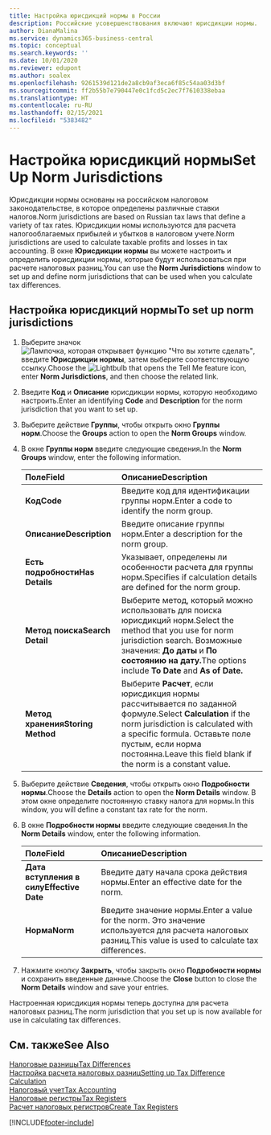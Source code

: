 ```yaml
---
title: Настройка юрисдикций нормы в России
description: Российские усовершенствования включают юрисдикции нормы.
author: DianaMalina
ms.service: dynamics365-business-central
ms.topic: conceptual
ms.search.keywords: ''
ms.date: 10/01/2020
ms.reviewer: edupont
ms.author: soalex
ms.openlocfilehash: 9261539d121de2a8cb9af3eca6f85c54aa03d3bf
ms.sourcegitcommit: ff2b55b7e790447e0c1fcd5c2ec7f7610338ebaa
ms.translationtype: HT
ms.contentlocale: ru-RU
ms.lasthandoff: 02/15/2021
ms.locfileid: "5383482"
---
```

# <a name="set-up-norm-jurisdictions"></a><span data-ttu-id="e5d6e-103">Настройка юрисдикций нормы</span><span class="sxs-lookup"><span data-stu-id="e5d6e-103">Set Up Norm Jurisdictions</span></span>

<span data-ttu-id="e5d6e-104">Юрисдикции нормы основаны на российском налоговом законодательстве, в которое определены различные ставки налогов.</span><span class="sxs-lookup"><span data-stu-id="e5d6e-104">Norm jurisdictions are based on Russian tax laws that define a variety of tax rates.</span></span> <span data-ttu-id="e5d6e-105">Юрисдикции номы используются для расчета налогооблагаемых прибылей и убытков в налоговом учете.</span><span class="sxs-lookup"><span data-stu-id="e5d6e-105">Norm jurisdictions are used to calculate taxable profits and losses in tax accounting.</span></span> <span data-ttu-id="e5d6e-106">В окне **Юрисдикции нормы** вы можете настроить и определить юрисдикции нормы, которые будут использоваться при расчете налоговых разниц.</span><span class="sxs-lookup"><span data-stu-id="e5d6e-106">You can use the **Norm Jurisdictions** window to set up and define norm jurisdictions that can be used when you calculate tax differences.</span></span>

## <a name="to-set-up-norm-jurisdictions"></a><span data-ttu-id="e5d6e-107">Настройка юрисдикций нормы</span><span class="sxs-lookup"><span data-stu-id="e5d6e-107">To set up norm jurisdictions</span></span>

1. <span data-ttu-id="e5d6e-108">Выберите значок ![Лампочка, которая открывает функцию "Что вы хотите сделать"](../../media/ui-search/search_small.png "Что вы хотите сделать"), введите **Юрисдикции нормы**, затем выберите соответствующую ссылку.</span><span class="sxs-lookup"><span data-stu-id="e5d6e-108">Choose the ![Lightbulb that opens the Tell Me feature](../../media/ui-search/search_small.png "Tell me what you want to do") icon, enter **Norm Jurisdictions**, and then choose the related link.</span></span>

2. <span data-ttu-id="e5d6e-109">Введите **Код** и **Описание** юрисдикции нормы, которую необходимо настроить.</span><span class="sxs-lookup"><span data-stu-id="e5d6e-109">Enter an identifying **Code** and **Description** for the norm jurisdiction that you want to set up.</span></span>

3. <span data-ttu-id="e5d6e-110">Выберите действие **Группы**, чтобы открыть окно **Группы норм**.</span><span class="sxs-lookup"><span data-stu-id="e5d6e-110">Choose the **Groups** action to open the **Norm Groups** window.</span></span>

4. <span data-ttu-id="e5d6e-111">В окне **Группы норм** введите следующие сведения.</span><span class="sxs-lookup"><span data-stu-id="e5d6e-111">In the **Norm Groups** window, enter the following information.</span></span>

   | <span data-ttu-id="e5d6e-112">Поле</span><span class="sxs-lookup"><span data-stu-id="e5d6e-112">Field</span></span>              | <span data-ttu-id="e5d6e-113">Описание</span><span class="sxs-lookup"><span data-stu-id="e5d6e-113">Description</span></span>                                                  |
   | :----------------- | :----------------------------------------------------------- |
   | <span data-ttu-id="e5d6e-114">**Код**</span><span class="sxs-lookup"><span data-stu-id="e5d6e-114">**Code**</span></span>           | <span data-ttu-id="e5d6e-115">Введите код для идентификации группы норм.</span><span class="sxs-lookup"><span data-stu-id="e5d6e-115">Enter a code to identify the norm group.</span></span>                     |
   | <span data-ttu-id="e5d6e-116">**Описание**</span><span class="sxs-lookup"><span data-stu-id="e5d6e-116">**Description**</span></span>    | <span data-ttu-id="e5d6e-117">Введите описание группы норм.</span><span class="sxs-lookup"><span data-stu-id="e5d6e-117">Enter a description for the norm group.</span></span>                      |
   | <span data-ttu-id="e5d6e-118">**Есть подробности**</span><span class="sxs-lookup"><span data-stu-id="e5d6e-118">**Has Details**</span></span>    | <span data-ttu-id="e5d6e-119">Указывает, определены ли особенности расчета для группы норм.</span><span class="sxs-lookup"><span data-stu-id="e5d6e-119">Specifies if calculation details are defined for the norm group.</span></span> |
   | <span data-ttu-id="e5d6e-120">**Метод поиска**</span><span class="sxs-lookup"><span data-stu-id="e5d6e-120">**Search Detail**</span></span>  | <span data-ttu-id="e5d6e-121">Выберите метод, который можно использовать для поиска юрисдикций норм.</span><span class="sxs-lookup"><span data-stu-id="e5d6e-121">Select the method that you use for norm jurisdiction search.</span></span> <span data-ttu-id="e5d6e-122">Возможные значения: **До даты** и **По состоянию на дату.**</span><span class="sxs-lookup"><span data-stu-id="e5d6e-122">The options include **To Date** and **As of Date.**</span></span> |
   | <span data-ttu-id="e5d6e-123">**Метод хранения**</span><span class="sxs-lookup"><span data-stu-id="e5d6e-123">**Storing Method**</span></span> | <span data-ttu-id="e5d6e-124">Выберите **Расчет**, если юрисдикция нормы рассчитывается по заданной формуле.</span><span class="sxs-lookup"><span data-stu-id="e5d6e-124">Select **Calculation** if the norm jurisdiction is calculated with a specific formula.</span></span> <span data-ttu-id="e5d6e-125">Оставьте поле пустым, если норма постоянна.</span><span class="sxs-lookup"><span data-stu-id="e5d6e-125">Leave this field blank if the norm is a constant value.</span></span> |

5. <span data-ttu-id="e5d6e-126">Выберите действие **Сведения**, чтобы открыть окно **Подробности нормы**.</span><span class="sxs-lookup"><span data-stu-id="e5d6e-126">Choose the **Details** action to open the **Norm Details** window.</span></span> <span data-ttu-id="e5d6e-127">В этом окне определите постоянную ставку налога для нормы.</span><span class="sxs-lookup"><span data-stu-id="e5d6e-127">In this window, you will define a constant tax rate for the norm.</span></span>

6. <span data-ttu-id="e5d6e-128">В окне **Подробности нормы** введите следующие сведения.</span><span class="sxs-lookup"><span data-stu-id="e5d6e-128">In the **Norm Details** window, enter the following information.</span></span>

   | <span data-ttu-id="e5d6e-129">Поле</span><span class="sxs-lookup"><span data-stu-id="e5d6e-129">Field</span></span>              | <span data-ttu-id="e5d6e-130">Описание</span><span class="sxs-lookup"><span data-stu-id="e5d6e-130">Description</span></span>                                                  |
   | :----------------- | :----------------------------------------------------------- |
   | <span data-ttu-id="e5d6e-131">**Дата вступления в силу**</span><span class="sxs-lookup"><span data-stu-id="e5d6e-131">**Effective Date**</span></span> | <span data-ttu-id="e5d6e-132">Введите дату начала срока действия нормы.</span><span class="sxs-lookup"><span data-stu-id="e5d6e-132">Enter an effective date for the norm.</span></span>                        |
   | <span data-ttu-id="e5d6e-133">**Норма**</span><span class="sxs-lookup"><span data-stu-id="e5d6e-133">**Norm**</span></span>           | <span data-ttu-id="e5d6e-134">Введите значение нормы.</span><span class="sxs-lookup"><span data-stu-id="e5d6e-134">Enter a value for the norm.</span></span> <span data-ttu-id="e5d6e-135">Это значение используется для расчета налоговых разниц.</span><span class="sxs-lookup"><span data-stu-id="e5d6e-135">This value is used to calculate tax differences.</span></span> |

7. <span data-ttu-id="e5d6e-136">Нажмите кнопку **Закрыть**, чтобы закрыть окно **Подробности нормы** и сохранить введенные данные.</span><span class="sxs-lookup"><span data-stu-id="e5d6e-136">Choose the **Close** button to close the **Norm Details** window and save your entries.</span></span>

<span data-ttu-id="e5d6e-137">Настроенная юрисдикция нормы теперь доступна для расчета налоговых разниц.</span><span class="sxs-lookup"><span data-stu-id="e5d6e-137">The norm jurisdiction that you set up is now available for use in calculating tax differences.</span></span>

## <a name="see-also"></a><span data-ttu-id="e5d6e-138">См. также</span><span class="sxs-lookup"><span data-stu-id="e5d6e-138">See Also</span></span>

[<span data-ttu-id="e5d6e-139">Налоговые разницы</span><span class="sxs-lookup"><span data-stu-id="e5d6e-139">Tax Differences</span></span>](Tax-Differences.md)  
[<span data-ttu-id="e5d6e-140">Настройка расчета налоговых разниц</span><span class="sxs-lookup"><span data-stu-id="e5d6e-140">Setting up Tax Difference Calculation</span></span>](Setting-up-Tax-Difference-Calculation.md)  
[<span data-ttu-id="e5d6e-141">Налоговый учет</span><span class="sxs-lookup"><span data-stu-id="e5d6e-141">Tax Accounting</span></span>](Tax-Accounting.md)  
[<span data-ttu-id="e5d6e-142">Налоговые регистры</span><span class="sxs-lookup"><span data-stu-id="e5d6e-142">Tax Registers</span></span>](Tax-Registers.md)  
[<span data-ttu-id="e5d6e-143">Расчет налоговых регистров</span><span class="sxs-lookup"><span data-stu-id="e5d6e-143">Create Tax Registers</span></span>](How-to-Create-Tax-Registers.md)  


[!INCLUDE[footer-include](../../includes/footer-banner.md)]